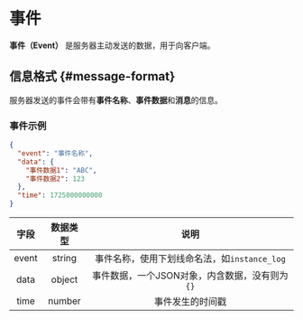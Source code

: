 # 事件

**事件（Event）** 是服务器主动发送的数据，用于向客户端。

## 信息格式 {#message-format}

服务器发送的事件会带有**事件名称**、**事件数据**和**消息**的信息。

### 事件示例

```json
{
  "event": "事件名称",
  "data": {
    "事件数据1": "ABC",
    "事件数据2": 123
  },
  "time": 1725000000000
}
```

|  字段   |  数据类型  |              说明               |
|:-----:|:------:|:-----------------------------:|
| event | string | 事件名称，使用下划线命名法，如`instance_log` |
| data  | object |  事件数据，一个JSON对象，内含数据，没有则为`{}`  |
| time  | number |           事件发生的时间戳            |

<seealso>
   <category ref="related">
       <a href="event-system.md"/>
       <a href="event-instance.md"/>
       <a href="event-misc.md"/>
    </category>
</seealso>